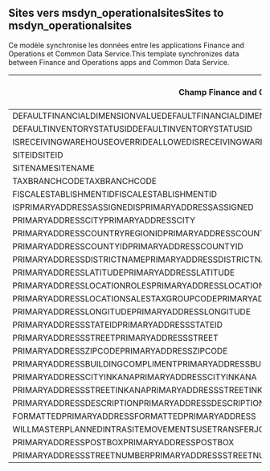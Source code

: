 ## <a name="sites-to-msdyn_operationalsites"></a><span data-ttu-id="17cbd-101">Sites vers msdyn_operationalsites</span><span class="sxs-lookup"><span data-stu-id="17cbd-101">Sites to msdyn_operationalsites</span></span>

<span data-ttu-id="17cbd-102">Ce modèle synchronise les données entre les applications Finance and Operations et Common Data Service.</span><span class="sxs-lookup"><span data-stu-id="17cbd-102">This template synchronizes data between Finance and Operations apps and Common Data Service.</span></span>

<span data-ttu-id="17cbd-103">Champ Finance and Operations</span><span class="sxs-lookup"><span data-stu-id="17cbd-103">Finance and Operations field</span></span> | <span data-ttu-id="17cbd-104">Type de mappage</span><span class="sxs-lookup"><span data-stu-id="17cbd-104">Map type</span></span> | <span data-ttu-id="17cbd-105">Autre champ Dynamics 365</span><span class="sxs-lookup"><span data-stu-id="17cbd-105">Other Dynamics 365 field</span></span> | <span data-ttu-id="17cbd-106">Valeur par défaut</span><span class="sxs-lookup"><span data-stu-id="17cbd-106">Default value</span></span>
---|---|---|---
<span data-ttu-id="17cbd-107">DEFAULTFINANCIALDIMENSIONVALUE</span><span class="sxs-lookup"><span data-stu-id="17cbd-107">DEFAULTFINANCIALDIMENSIONVALUE</span></span> | >< | <span data-ttu-id="17cbd-108">msdyn_defaultfinancialdimensionvalue</span><span class="sxs-lookup"><span data-stu-id="17cbd-108">msdyn_defaultfinancialdimensionvalue</span></span> | 
<span data-ttu-id="17cbd-109">DEFAULTINVENTORYSTATUSID</span><span class="sxs-lookup"><span data-stu-id="17cbd-109">DEFAULTINVENTORYSTATUSID</span></span> | >< | <span data-ttu-id="17cbd-110">msdyn_defaultinventorystatusid</span><span class="sxs-lookup"><span data-stu-id="17cbd-110">msdyn_defaultinventorystatusid</span></span> | 
<span data-ttu-id="17cbd-111">ISRECEIVINGWAREHOUSEOVERRIDEALLOWED</span><span class="sxs-lookup"><span data-stu-id="17cbd-111">ISRECEIVINGWAREHOUSEOVERRIDEALLOWED</span></span> | >< | <span data-ttu-id="17cbd-112">msdyn_isreceivingwarehouseoverrideallowed</span><span class="sxs-lookup"><span data-stu-id="17cbd-112">msdyn_isreceivingwarehouseoverrideallowed</span></span> | 
<span data-ttu-id="17cbd-113">SITEID</span><span class="sxs-lookup"><span data-stu-id="17cbd-113">SITEID</span></span> | >< | <span data-ttu-id="17cbd-114">msdyn_siteid</span><span class="sxs-lookup"><span data-stu-id="17cbd-114">msdyn_siteid</span></span> | 
<span data-ttu-id="17cbd-115">SITENAME</span><span class="sxs-lookup"><span data-stu-id="17cbd-115">SITENAME</span></span> | >< | <span data-ttu-id="17cbd-116">msdyn_sitename</span><span class="sxs-lookup"><span data-stu-id="17cbd-116">msdyn_sitename</span></span> | 
<span data-ttu-id="17cbd-117">TAXBRANCHCODE</span><span class="sxs-lookup"><span data-stu-id="17cbd-117">TAXBRANCHCODE</span></span> | >< | <span data-ttu-id="17cbd-118">msdyn_taxbranchcode</span><span class="sxs-lookup"><span data-stu-id="17cbd-118">msdyn_taxbranchcode</span></span> | 
<span data-ttu-id="17cbd-119">FISCALESTABLISHMENTID</span><span class="sxs-lookup"><span data-stu-id="17cbd-119">FISCALESTABLISHMENTID</span></span> | >< | <span data-ttu-id="17cbd-120">msdyn_fiscalestablishmentid</span><span class="sxs-lookup"><span data-stu-id="17cbd-120">msdyn_fiscalestablishmentid</span></span> | 
<span data-ttu-id="17cbd-121">ISPRIMARYADDRESSASSIGNED</span><span class="sxs-lookup"><span data-stu-id="17cbd-121">ISPRIMARYADDRESSASSIGNED</span></span> | >< | <span data-ttu-id="17cbd-122">msdyn_isprimaryaddressassigned</span><span class="sxs-lookup"><span data-stu-id="17cbd-122">msdyn_isprimaryaddressassigned</span></span> | 
<span data-ttu-id="17cbd-123">PRIMARYADDRESSCITY</span><span class="sxs-lookup"><span data-stu-id="17cbd-123">PRIMARYADDRESSCITY</span></span> | >< | <span data-ttu-id="17cbd-124">msdyn_primaryaddresscity</span><span class="sxs-lookup"><span data-stu-id="17cbd-124">msdyn_primaryaddresscity</span></span> | 
<span data-ttu-id="17cbd-125">PRIMARYADDRESSCOUNTRYREGIONID</span><span class="sxs-lookup"><span data-stu-id="17cbd-125">PRIMARYADDRESSCOUNTRYREGIONID</span></span> | >< | <span data-ttu-id="17cbd-126">msdyn_primaryaddresscountryregionid</span><span class="sxs-lookup"><span data-stu-id="17cbd-126">msdyn_primaryaddresscountryregionid</span></span> | 
<span data-ttu-id="17cbd-127">PRIMARYADDRESSCOUNTYID</span><span class="sxs-lookup"><span data-stu-id="17cbd-127">PRIMARYADDRESSCOUNTYID</span></span> | >< | <span data-ttu-id="17cbd-128">msdyn_primaryaddresscountyid</span><span class="sxs-lookup"><span data-stu-id="17cbd-128">msdyn_primaryaddresscountyid</span></span> | 
<span data-ttu-id="17cbd-129">PRIMARYADDRESSDISTRICTNAME</span><span class="sxs-lookup"><span data-stu-id="17cbd-129">PRIMARYADDRESSDISTRICTNAME</span></span> | >< | <span data-ttu-id="17cbd-130">msdyn_primaryaddressdistrictname</span><span class="sxs-lookup"><span data-stu-id="17cbd-130">msdyn_primaryaddressdistrictname</span></span> | 
<span data-ttu-id="17cbd-131">PRIMARYADDRESSLATITUDE</span><span class="sxs-lookup"><span data-stu-id="17cbd-131">PRIMARYADDRESSLATITUDE</span></span> | >< | <span data-ttu-id="17cbd-132">msdyn_primaryaddresslatitude</span><span class="sxs-lookup"><span data-stu-id="17cbd-132">msdyn_primaryaddresslatitude</span></span> | 
<span data-ttu-id="17cbd-133">PRIMARYADDRESSLOCATIONROLES</span><span class="sxs-lookup"><span data-stu-id="17cbd-133">PRIMARYADDRESSLOCATIONROLES</span></span> | >< | <span data-ttu-id="17cbd-134">msdyn_primaryaddresslocationrole</span><span class="sxs-lookup"><span data-stu-id="17cbd-134">msdyn_primaryaddresslocationrole</span></span> | 
<span data-ttu-id="17cbd-135">PRIMARYADDRESSLOCATIONSALESTAXGROUPCODE</span><span class="sxs-lookup"><span data-stu-id="17cbd-135">PRIMARYADDRESSLOCATIONSALESTAXGROUPCODE</span></span> | >< | <span data-ttu-id="17cbd-136">msdyn_primaryaddresslocationsalestaxgroupcode</span><span class="sxs-lookup"><span data-stu-id="17cbd-136">msdyn_primaryaddresslocationsalestaxgroupcode</span></span> | 
<span data-ttu-id="17cbd-137">PRIMARYADDRESSLONGITUDE</span><span class="sxs-lookup"><span data-stu-id="17cbd-137">PRIMARYADDRESSLONGITUDE</span></span> | >< | <span data-ttu-id="17cbd-138">msdyn_primaryaddresslongitude</span><span class="sxs-lookup"><span data-stu-id="17cbd-138">msdyn_primaryaddresslongitude</span></span> | 
<span data-ttu-id="17cbd-139">PRIMARYADDRESSSTATEID</span><span class="sxs-lookup"><span data-stu-id="17cbd-139">PRIMARYADDRESSSTATEID</span></span> | >< | <span data-ttu-id="17cbd-140">msdyn_primaryaddressstateid</span><span class="sxs-lookup"><span data-stu-id="17cbd-140">msdyn_primaryaddressstateid</span></span> | 
<span data-ttu-id="17cbd-141">PRIMARYADDRESSSTREET</span><span class="sxs-lookup"><span data-stu-id="17cbd-141">PRIMARYADDRESSSTREET</span></span> | >< | <span data-ttu-id="17cbd-142">msdyn_primaryaddressstreet</span><span class="sxs-lookup"><span data-stu-id="17cbd-142">msdyn_primaryaddressstreet</span></span> | 
<span data-ttu-id="17cbd-143">PRIMARYADDRESSZIPCODE</span><span class="sxs-lookup"><span data-stu-id="17cbd-143">PRIMARYADDRESSZIPCODE</span></span> | >< | <span data-ttu-id="17cbd-144">msdyn_primaryaddresszipcode</span><span class="sxs-lookup"><span data-stu-id="17cbd-144">msdyn_primaryaddresszipcode</span></span> | 
<span data-ttu-id="17cbd-145">PRIMARYADDRESSBUILDINGCOMPLIMENT</span><span class="sxs-lookup"><span data-stu-id="17cbd-145">PRIMARYADDRESSBUILDINGCOMPLIMENT</span></span> | >< | <span data-ttu-id="17cbd-146">msdyn_primaryaddressbuildingcompliment</span><span class="sxs-lookup"><span data-stu-id="17cbd-146">msdyn_primaryaddressbuildingcompliment</span></span> | 
<span data-ttu-id="17cbd-147">PRIMARYADDRESSCITYINKANA</span><span class="sxs-lookup"><span data-stu-id="17cbd-147">PRIMARYADDRESSCITYINKANA</span></span> | >< | <span data-ttu-id="17cbd-148">msdyn_primaryaddresscityinkana</span><span class="sxs-lookup"><span data-stu-id="17cbd-148">msdyn_primaryaddresscityinkana</span></span> | 
<span data-ttu-id="17cbd-149">PRIMARYADDRESSSTREETINKANA</span><span class="sxs-lookup"><span data-stu-id="17cbd-149">PRIMARYADDRESSSTREETINKANA</span></span> | >< | <span data-ttu-id="17cbd-150">msdyn_primaryaddressstreetinkana</span><span class="sxs-lookup"><span data-stu-id="17cbd-150">msdyn_primaryaddressstreetinkana</span></span> | 
<span data-ttu-id="17cbd-151">PRIMARYADDRESSDESCRIPTION</span><span class="sxs-lookup"><span data-stu-id="17cbd-151">PRIMARYADDRESSDESCRIPTION</span></span> | >< | <span data-ttu-id="17cbd-152">msdyn_primaryaddressdescription</span><span class="sxs-lookup"><span data-stu-id="17cbd-152">msdyn_primaryaddressdescription</span></span> | 
<span data-ttu-id="17cbd-153">FORMATTEDPRIMARYADDRESS</span><span class="sxs-lookup"><span data-stu-id="17cbd-153">FORMATTEDPRIMARYADDRESS</span></span> | >< | <span data-ttu-id="17cbd-154">msdyn_formattedprimaryaddress</span><span class="sxs-lookup"><span data-stu-id="17cbd-154">msdyn_formattedprimaryaddress</span></span> | 
<span data-ttu-id="17cbd-155">WILLMASTERPLANNEDINTRASITEMOVEMENTSUSETRANSFERJOURNALS</span><span class="sxs-lookup"><span data-stu-id="17cbd-155">WILLMASTERPLANNEDINTRASITEMOVEMENTSUSETRANSFERJOURNALS</span></span> | >< | <span data-ttu-id="17cbd-156">msdyn_masterplannedusestransferjournal</span><span class="sxs-lookup"><span data-stu-id="17cbd-156">msdyn_masterplannedusestransferjournal</span></span> | 
<span data-ttu-id="17cbd-157">PRIMARYADDRESSPOSTBOX</span><span class="sxs-lookup"><span data-stu-id="17cbd-157">PRIMARYADDRESSPOSTBOX</span></span> | >< | <span data-ttu-id="17cbd-158">msdyn_primaryaddresspostbox</span><span class="sxs-lookup"><span data-stu-id="17cbd-158">msdyn_primaryaddresspostbox</span></span> | 
<span data-ttu-id="17cbd-159">PRIMARYADDRESSSTREETNUMBER</span><span class="sxs-lookup"><span data-stu-id="17cbd-159">PRIMARYADDRESSSTREETNUMBER</span></span> | >< | <span data-ttu-id="17cbd-160">msdyn_primaryaddressstreetnumber</span><span class="sxs-lookup"><span data-stu-id="17cbd-160">msdyn_primaryaddressstreetnumber</span></span> | 

